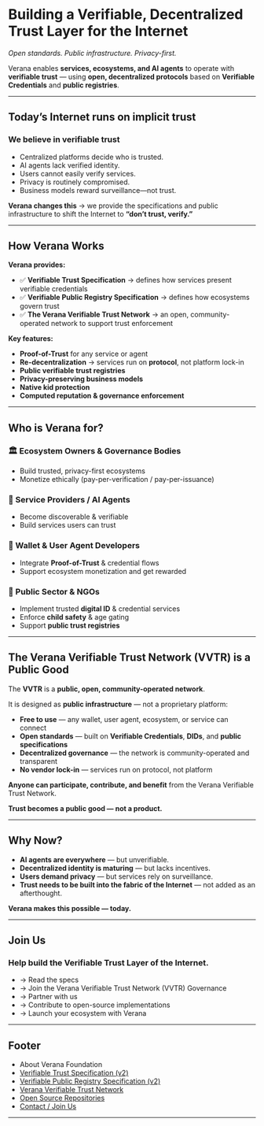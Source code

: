 # Building a Verifiable, Decentralized Trust Layer for the Internet

*Open standards. Public infrastructure. Privacy-first.*

Verana enables **services, ecosystems, and AI agents** to operate with **verifiable trust** — using **open, decentralized protocols** based on **Verifiable Credentials** and **public registries**.

---

## Today’s Internet runs on implicit trust

### We believe in verifiable trust

- Centralized platforms decide who is trusted.  
- AI agents lack verified identity.  
- Users cannot easily verify services.  
- Privacy is routinely compromised.  
- Business models reward surveillance—not trust.  

**Verana changes this** → we provide the specifications and public infrastructure to shift the Internet to **“don’t trust, verify.”**

---

## How Verana Works

**Verana provides:**

- ✅ **Verifiable Trust Specification** → defines how services present verifiable credentials  
- ✅ **Verifiable Public Registry Specification** → defines how ecosystems govern trust  
- ✅ **The Verana Verifiable Trust Network** → an open, community-operated network to support trust enforcement  

**Key features:**

- **Proof-of-Trust** for any service or agent  
- **Re-decentralization** → services run on **protocol**, not platform lock-in  
- **Public verifiable trust registries**  
- **Privacy-preserving business models**  
- **Native kid protection**  
- **Computed reputation & governance enforcement**  

---

## Who is Verana for?

### 🏛 Ecosystem Owners & Governance Bodies

- Build trusted, privacy-first ecosystems  
- Monetize ethically (pay-per-verification / pay-per-issuance)  

### 🤖 Service Providers / AI Agents

- Become discoverable & verifiable  
- Build services users can trust  

### 📲 Wallet & User Agent Developers

- Integrate **Proof-of-Trust** & credential flows  
- Support ecosystem monetization and get rewarded

### 🏢 Public Sector & NGOs

- Implement trusted **digital ID** & credential services  
- Enforce **child safety** & age gating  
- Support **public trust registries**  

---

## The Verana Verifiable Trust Network (VVTR) is a Public Good

The **VVTR** is a **public, open, community-operated network**.  

It is designed as **public infrastructure** — not a proprietary platform:  

- **Free to use** — any wallet, user agent, ecosystem, or service can connect  
- **Open standards** — built on **Verifiable Credentials**, **DIDs**, and **public specifications**  
- **Decentralized governance** — the network is community-operated and transparent  
- **No vendor lock-in** — services run on protocol, not platform  

**Anyone can participate, contribute, and benefit** from the Verana Verifiable Trust Network.

**Trust becomes a public good — not a product.**

---

## Why Now?

- **AI agents are everywhere** — but unverifiable.  
- **Decentralized identity is maturing** — but lacks incentives.  
- **Users demand privacy** — but services rely on surveillance.  
- **Trust needs to be built into the fabric of the Internet** — not added as an afterthought.  

**Verana makes this possible — today.**

---

## Join Us

### Help build the Verifiable Trust Layer of the Internet.

- → Read the specs  
- → Join the Verana Verifiable Trust Network (VVTR) Governance
- → Partner with us  
- → Contribute to open-source implementations  
- → Launch your ecosystem with Verana  

---

## Footer

- About Verana Foundation  
- [Verifiable Trust Specification (v2)](#)  
- [Verifiable Public Registry Specification (v2)](#)  
- [Verana Verifiable Trust Network](#)  
- [Open Source Repositories](#)  
- [Contact / Join Us](#)  

---
